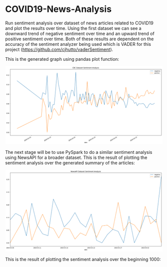 # COVID19-News-Analysis
Run sentiment analysis over dataset of news articles related to COVID19 and plot the results over time.
Using the first dataset we can see a downward trend of negative sentiment over time and an upward trend of positive sentiment over time.
Both of these results are dependent on the accuracy of the sentiment analyzer being used which is VADER for this project (https://github.com/cjhutto/vaderSentiment).

This is the generated graph using pandas plot function:

![Alt text](cbcnewsdatasetplot.png)

The next stage will be to use PySpark to do a similar sentiment analysis using NewsAPI for a broader dataset.
This is the result of plotting the sentiment analysis over the generated summary of the articles:

![Alt text](newsapiplot.png)

This is the result of plotting the sentiment analysis over the beginning 1000:

